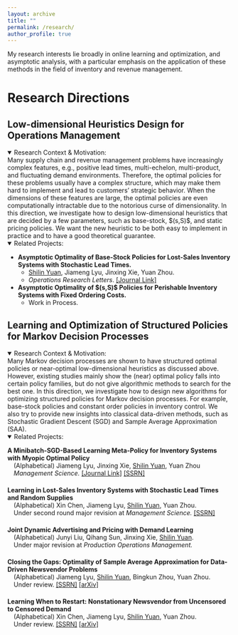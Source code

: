```yaml
---
layout: archive
title: ""
permalink: /research/
author_profile: true
---
```

My research interests lie broadly in online learning and optimization, and asymptotic analysis, with a particular emphasis on the application of these methods in the field of inventory and revenue management.


Research Directions
==============

Low-dimensional Heuristics Design for Operations Management
--------
<details open>
  <summary> Research Context & Motivation: </summary>
  Many supply chain and revenue management problems have increasingly complex features, e.g., positive lead times, multi-echelon, multi-product, and fluctuating demand environments. Therefore, the optimal policies for these problems usually have a complex structure, which may make them hard to implement and lead to customers’ strategic behavior. When the dimensions of these features are large, the optimal policies are even computationally intractable due to the notorious curse of dimensionality. In this direction, we investigate how to design low-dimensional heuristics that are decided by a few parameters, such as base-stock, $(s,S)$, and static pricing policies. We want the new heuristic to be both easy to implement in practice and to have a good theoretical guarantee.
</details>

<details open>
<summary> Related Projects: </summary>
<ul>
  <li>
    <strong>Asymptotic Optimality of Base-Stock Policies for Lost-Sales Inventory Systems with Stochastic Lead Times. </strong>
    <ul>
      <li><ins>Shilin Yuan</ins>, Jiameng Lyu, Jinxing Xie, Yuan Zhou.</li>
      <li><em>Operations Research Letters</em>. <a href="https://www.sciencedirect.com/science/article/abs/pii/S0167637724001329">[Journal Link]</a></li>
    </ul>
  </li>
  <li>
    <strong>Asymptotic Optimality of $(s,S)$ Policies for Perishable Inventory Systems with Fixed Ordering Costs.</strong>
    <ul>
      <li>Work in Process.</li>
    </ul>
  </li>
</ul>
</details>




Learning and Optimization of Structured Policies for Markov Decision Processes
--------

<details open>
  <summary> Research Context & Motivation: </summary>
  Many Markov decision processes are shown to have structured optimal policies or near-optimal low-dimensional heuristics as discussed above. However, existing studies mainly show the (near) optimal policy falls into certain policy families, but do not give algorithmic methods to search for the best one. In this direction, we investigate how to design new algorithms for optimizing structured policies for Markov decision processes. For example, base-stock policies and constant order policies in inventory control. We also try to provide new insights into classical data-driven methods, such as Stochastic Gradient Descent (SGD) and Sample Average Approximation (SAA).
</details>

<details open>
  <summary>Related Projects:</summary>
  
  <ul style="list-style-type: none; padding-left: 0;">
    <li style="margin-bottom: 1.5em;">
      <strong>A Minibatch-SGD-Based Learning Meta-Policy for Inventory Systems with Myopic Optimal Policy</strong>
      <ul style="list-style-type: none; padding-left: 1em;">
        <li>(Alphabetical) Jiameng Lyu, Jinxing Xie, <ins>Shilin Yuan</ins>, Yuan Zhou</li>
        <li><em>Management Science.</em>  <a href="https://pubsonline.informs.org/doi/abs/10.1287/mnsc.2023.00920">[Journal Link]</a>  <a href="https://papers.ssrn.com/sol3/papers.cfm?abstract_id=4390778">[SSRN]</a></li>
      </ul>
    </li>
    <li style="margin-bottom: 1.5em;">
      <strong>Learning in Lost-Sales Inventory Systems with Stochastic Lead Times and Random Supplies</strong>
      <ul style="list-style-type: none; padding-left: 1em;">
        <li>(Alphabetical) Xin Chen, Jiameng Lyu, <ins>Shilin Yuan</ins>, Yuan Zhou.</li>
        <li>Under second round major revision at <em>Management Science.</em>  <a href="https://papers.ssrn.com/sol3/papers.cfm?abstract_id=4671416">[SSRN]</a></li>
      </ul>
    </li>
    <li style="margin-bottom: 1.5em;">
      <strong>Joint Dynamic Advertising and Pricing with Demand Learning</strong>
      <ul style="list-style-type: none; padding-left: 1em;">
        <li>(Alphabetical) Junyi Liu, Qihang Sun, Jinxing Xie, <ins>Shilin Yuan</ins>.</li>
        <li>Under major revision at <em>Production Operations Management.</em></li>
      </ul>
    </li>
    <li style="margin-bottom: 1.5em;">
      <strong>Closing the Gaps: Optimality of Sample Average Approximation for Data-Driven Newsvendor Problems</strong>
      <ul style="list-style-type: none; padding-left: 1em;">
        <li>(Alphabetical) Jiameng Lyu, <ins>Shilin Yuan</ins>, Bingkun Zhou, Yuan Zhou.</li>
        <li>Under review. <a href="https://papers.ssrn.com/sol3/papers.cfm?abstract_id=4880063">[SSRN]</a>  <a href="http://arxiv.org/abs/2407.04900">[arXiv]</a></li>
      </ul>
    </li>
    <li style="margin-bottom: 1.5em;">
      <strong>Learning When to Restart: Nonstationary Newsvendor from Uncensored to Censored Demand</strong>
      <ul style="list-style-type: none; padding-left: 1em;">
        <li>(Alphabetical) Xin Chen, Jiameng Lyu, <ins>Shilin Yuan</ins>, Yuan Zhou.</li>
        <li>Under review. <a href="https://papers.ssrn.com/sol3/papers.cfm?abstract_id=5519298">[SSRN]</a>  <a href="https://arxiv.org/abs/2509.18709">[arXiv]</a></li>
      </ul>
    </li>
  </ul>
</details>

